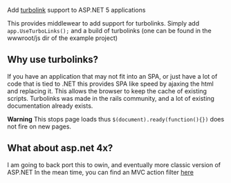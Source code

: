 Add [turbolink](https://github.com/rails/turbolinks) support to ASP.NET 5 applications 

This provides middlewear to add support for turbolinks. Simply add `app.UseTurboLinks();` and a build of turbolinks (one can be found in the wwwroot/js dir of the example project)


## Why use turbolinks?

If you have an application that may not fit into an SPA, or just have a lot of code that is tied to .NET this provides SPA like speed by ajaxing the html and replacing it. This allows the browser to keep the cache of existing scripts. Turbolinks was made in the rails community, and a lot of existing documentation already exists.


**Warning** This stops page loads thus `$(document).ready(function(){})` does not fire on new pages.

## What about asp.net 4x?

I am going to back port this to owin, and eventually more classic version of ASP.NET In the mean time, you can find an MVC action filter [here](https://github.com/kazimanzurrashid/aspnetmvcturbolinks)